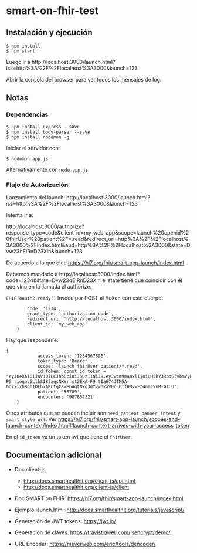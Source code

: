# smart-on-fhir-test

## Instalación y ejecución

```
$ npm install
$ npm start
```

Luego ir a http://localhost:3000/launch.html?iss=http%3A%2F%2Flocalhost%3A3000&launch=123

Abrir la consola del browser para ver todos los mensajes de log.

## Notas

### Dependencias
```
$ npm install express --save
$ npm install body-parser --save
$ npm install nodemon -g
```
Iniciar el servidor con:
```
$ nodemon app.js  
```
Alternativamente con ```node app.js```

### Flujo de Autorización

Lanzamiento del launch: http://localhost:3000/launch.html?iss=http%3A%2F%2Flocalhost%3A3000&launch=123

Intenta ir a:

http://localhost:3000/authorize?response_type=code&client_id=my_web_app&scope=launch%20openid%20fhirUser%20patient%2F*.read&redirect_uri=http%3A%2F%2Flocalhost%3A3000%2Findex.html&aud=http%3A%2F%2Flocalhost%3A3000&state=Dvw23qEIRnD23Xln&launch=123

De acuerdo a lo que dice https://hl7.org/fhir/smart-app-launch/index.html

Debemos mandarlo a http://localhost:3000/index.html?code=1234&state=Dvw23qEIRnD23Xln  el state tiene que coincidir con el que vino en la llamada al authorize.

```FHIR.oauth2.ready()```   Invoca por POST al /token con este cuerpo:

```{
	    code: '1234',
	    grant_type: 'authorization_code',
	    redirect_uri: 'http://localhost:3000/index.html',
	    client_id: 'my_web_app'
	}
```
Hay que responderle:

```
{
	        access_token: '1234567890',
	        token_type: 'Bearer',
	        scope: 'launch fhirUser patient/*.read',
	        id_token: const id_token = "eyJ0eXAiOiJKV1QiLCJhbGciOiJSUzI1NiJ9.eyJwcm9maWxlIjoiUHJhY3RpdGlvbmVyL3NtYXJ0LVByYWN0aXRpb25lci03MjA4MDQxNiIsInBhdGllbnQiOiIxMjMiLCJlbmNvdW50ZXIiOiI1NjciLCJzdWIiOiIzNmExMGJjNGQyYTczNThiNGFmZGFhYWY5YWYzMmJhY2NhY2JhYWJkMTA5MWJkNGE4MDI4NDJhZDVjYWRkMTc4IiwiaXNzIjoiaHR0cDovL2xhdW5jaC5zbWFydGhlYWx0aGl0Lm9yZyIsImlhdCI6MTU1OTM5MjI5NSwiZXhwIjoxNTU5Mzk1ODk1fQ.Gz4AkDYTyf848GURiHhY28cLJlSDTthADWqgUbCCrJK8SZHe_K1ihXDB0oM-P5_rioqnL5LlhSI83zqsNXYr_stZEXA-F9_tIaG74JTM5A-Gd7xixh8qh1DLh7AKCtgCswE6AgtNYq3dYvwhkaV0cLGIfHMvwEt4nmLYuM-GzUU",
	        patient: '56789',
	        encounter: '987654321'
	}
```
Otros atributos que se pueden incluir son ```need_patient_banner```, ```intent``` y ```smart_style_url```.  Ver https://hl7.org/fhir/smart-app-launch/scopes-and-launch-context/index.html#launch-context-arrives-with-your-access_token

En el ```id_token``` va un token jwt que tiene el ```fhirUser```.

## Documentacion adicional

* Doc client-js: 
   * http://docs.smarthealthit.org/client-js/api.html, 
   * http://docs.smarthealthit.org/client-js/client

* Doc SMART on FHIR: https://hl7.org/fhir/smart-app-launch/index.html

* Ejemplo launch.html: http://docs.smarthealthit.org/tutorials/javascript/

* Generación de JWT tokens:  https://jwt.io/

* Generación de claves: https://travistidwell.com/jsencrypt/demo/

* URL Encoder: https://meyerweb.com/eric/tools/dencoder/


